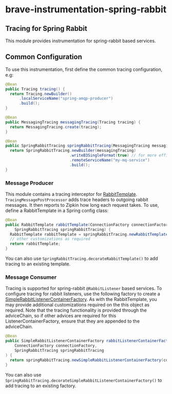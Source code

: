 # brave-instrumentation-spring-rabbit

## Tracing for Spring Rabbit
This module provides instrumentation for spring-rabbit based services.

## Common Configuration
To use this instrumentation, first define the common tracing configuration, e.g:
```java
@Bean
public Tracing tracing() {
  return Tracing.newBuilder()
      .localServiceName("spring-amqp-producer")
      .build();
}

@Bean
public MessagingTracing messagingTracing(Tracing tracing) {
  return MessagingTracing.create(tracing);
}

@Bean
public SpringRabbitTracing springRabbitTracing(MessagingTracing messagingTracing) {
  return SpringRabbitTracing.newBuilder(messagingTracing)
                            .writeB3SingleFormat(true) // for more efficient propagation
                            .remoteServiceName("my-mq-service")
                            .build();
}
```

### Message Producer
This module contains a tracing interceptor for [RabbitTemplate](https://docs.spring.io/spring-amqp/api/org/springframework/amqp/rabbit/core/RabbitTemplate.html).
`TracingMessagePostProcessor` adds trace headers to outgoing rabbit messages.
It then reports to Zipkin how long each request takes. To use, define a RabbitTemplate in a Spring config class:

```java
@Bean
public RabbitTemplate rabbitTemplate(ConnectionFactory connectionFactory,
    SpringRabbitTracing springRabbitTracing) {
  RabbitTemplate rabbitTemplate = springRabbitTracing.newRabbitTemplate(connectionFactory);
  // other customizations as required
  return rabbitTemplate;
}
```

You can also use `SpringRabbitTracing.decorateRabbitTemplate()` to add
tracing to an existing template.

### Message Consumer
Tracing is supported for spring-rabbit `@RabbitListener` based services.
To configure tracing for rabbit listeners, use the following factory to create a
[SimpleRabbitListenerContainerFactory](https://docs.spring.io/spring-amqp/api/org/springframework/amqp/rabbit/listener/SimpleMessageListenerContainer.html).
As with the RabbitTemplate, you may provide additional customizations required on the this object as required.
Note that the tracing functionality is provided through the adviceChain, so if other advices are required
for this ListenerContainerFactory, ensure that they are appended to the adviceChain.

```java
@Bean
public SimpleRabbitListenerContainerFactory rabbitListenerContainerFactory(
    ConnectionFactory connectionFactory,
    SpringRabbitTracing springRabbitTracing
) {
  return springRabbitTracing.newSimpleRabbitListenerContainerFactory(connectionFactory);
}
```

You can also use `SpringRabbitTracing.decorateSimpleRabbitListenerContainerFactory()`
to add tracing to an existing factory.


